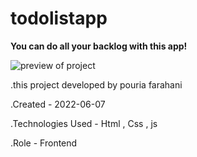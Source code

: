 # todolistapp

**You can do all your backlog with this app!**

![preview of project](https://user-images.githubusercontent.com/109727844/188115722-bda64873-e3ff-48b5-a814-7d7d2cc65234.jpg)

.this project developed by pouria farahani

.Created - 2022-06-07

.Technologies Used - Html , Css , js

.Role - Frontend
